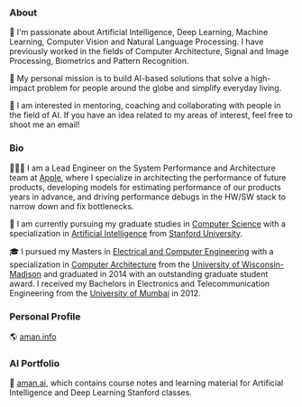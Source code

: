 
### About

🔭 I'm passionate about Artificial Intelligence, Deep Learning, Machine Learning, Computer Vision and Natural Language Processing. I have previously worked in the fields of Computer Architecture, Signal and Image Processing, Biometrics and Pattern Recognition. 

💬 My personal mission is to build AI-based solutions that solve a high-impact problem for people around the globe and simplify everyday living.

👯 I am interested in mentoring, coaching and collaborating with people in the field of AI. If you have an idea related to my areas of interest, feel free to shoot me an email! 

### Bio

👨🏻‍💻 I am a Lead Engineer on the System Performance and Architecture team at [Apple](https://www.apple.com/), where I specialize in architecting the performance of future products, developing models for estimating performance of our products years in advance, and driving performance debugs in the HW/SW stack to narrow down and fix bottlenecks. 

🌱 I am currently pursuing my graduate studies in [Computer Science](https://cs.stanford.edu/) with a specialization in [Artificial Intelligence](http://ai.stanford.edu/) from [Stanford University](https://www.stanford.edu/). 

🎓 I pursued my Masters in [Electrical and Computer Engineering](http://www.ece.wisc.edu/) with a specialization in [Computer Architecture](http://rsrch.cs.wisc.edu/arch/uwarch/?q=node/69) from the [University of Wisconsin-Madison](https://www.wisc.edu/) and graduated in 2014 with an outstanding graduate student award. I received my Bachelors in Electronics and Telecommunication Engineering from the [University of Mumbai](https://www.mu.ac.in/) in 2012.

### Personal Profile

🌎 [aman.info](https://www.aman.info)

### AI Portfolio

💼 [aman.ai](https://www.aman.ai), which contains course notes and learning material for Artificial Intelligence and Deep Learning Stanford classes.

